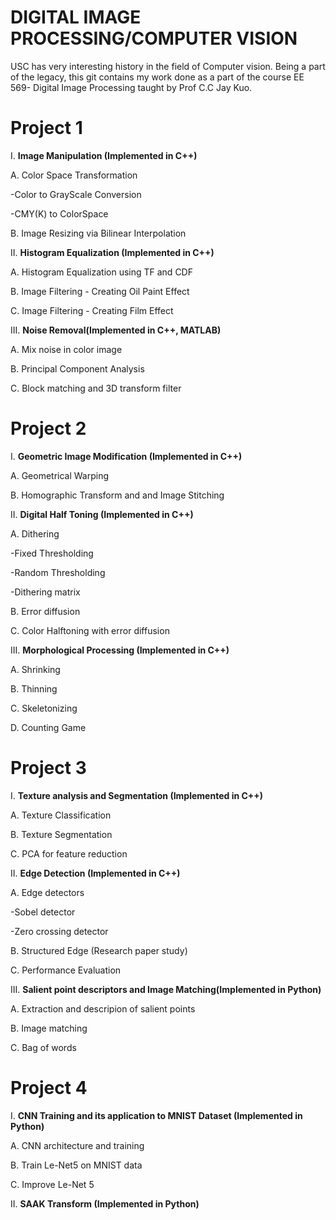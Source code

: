 # DIGITAL IMAGE PROCESSING/COMPUTER VISION

USC has very interesting history in the field of Computer vision. Being a part of the legacy, this git contains my work done as a part of the course EE 569- Digital Image Processing taught by Prof C.C Jay Kuo.

  
# Project 1

I. **Image Manipulation (Implemented in C++)**

A. Color Space Transformation
   
   -Color to GrayScale Conversion
     
   -CMY(K) to ColorSpace
        
B. Image Resizing via Bilinear Interpolation
        
II. **Histogram Equalization (Implemented in C++)**

A. Histogram Equalization using TF and CDF

B. Image Filtering - Creating Oil Paint Effect

C. Image Filtering - Creating Film Effect

III. **Noise Removal(Implemented in C++, MATLAB)**

A. Mix noise in color image

B. Principal Component Analysis

C. Block matching and 3D transform filter

# Project 2

I. **Geometric Image Modification (Implemented in C++)**

A.  Geometrical Warping

B. Homographic Transform and and Image Stitching 
        
II. **Digital Half Toning (Implemented in C++)**

A. Dithering

  -Fixed Thresholding 
 
  -Random Thresholding
  
  -Dithering matrix 
    
B. Error diffusion

C. Color Halftoning with error diffusion

III. **Morphological Processing (Implemented in C++)**

A. Shrinking

B. Thinning 

C. Skeletonizing

D. Counting Game

# Project 3

I. **Texture analysis and Segmentation (Implemented in C++)**

A.  Texture Classification

B. Texture Segmentation

C. PCA for feature reduction

II. **Edge Detection (Implemented in C++)**

A. Edge detectors

 -Sobel detector
    
 -Zero crossing detector
    
B. Structured Edge (Research paper study)

C. Performance Evaluation

III. **Salient point descriptors and Image Matching(Implemented in Python)**

A. Extraction and descripion of salient points

B. Image matching

C. Bag of words

# Project 4

I. **CNN Training and its application to MNIST Dataset (Implemented in Python)**

A.  CNN architecture and training

B. Train Le-Net5 on MNIST data

C. Improve Le-Net 5

II. **SAAK Transform (Implemented in Python)**










